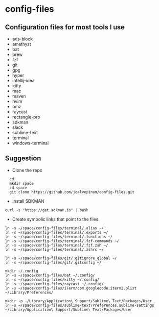 # config-files

## Configuration files for most tools I use

* ads-block
* amethyst
* bat
* brew
* fzf
* git
* gpg
* hyper
* intellij-idea
* kitty
* mac
* maven
* nvim 
* omz
* raycast
* rectangle-pro
* sdkman
* slack
* sublime-text
* terminal
* windows-terminal


## Suggestion

* Clone the repo
```shell
  cd
  mkdir space
  cd space
  git clone https://github.com/jcalvopinam/config-files.git
```

* Install SDKMAN
```shell
curl -s "https://get.sdkman.io" | bash
```

* Create symbolic links that point to the files

```shell
ln -s ~/space/config-files/terminal/.alias ~/
ln -s ~/space/config-files/terminal/.exports ~/
ln -s ~/space/config-files/terminal/.functions ~/
ln -s ~/space/config-files/terminal/.fzf-commands ~/
ln -s ~/space/config-files/terminal/.fzf.zsh ~/
ln -s ~/space/config-files/terminal/.zshrc ~/

ln -s ~/space/config-files/git/.gitignore_global ~/
ln -s ~/space/config-files/git/.gitconfig ~/

mkdir ~/.config
ln -s ~/space/config-files/bat ~/.config/
ln -s ~/space/config-files/kitty ~/.config/
ln -s ~/space/config-files/raycast ~/.config/
ln -s ~/space/config-files/iTerm/com.googlecode.iterm2.plist ~/Library/Preferences/

mkdir -p ~/Library/Application\ Support/Sublime\ Text/Packages/User
ln -s ~/space/config-files/sublime-text/Preferences.sublime-settings ~/Library/Application\ Support/Sublime\ Text/Packages/User
```
